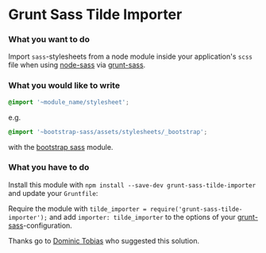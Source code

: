 # Grunt Sass Tilde Importer

### What you want to do

Import `sass`-stylesheets from a node module inside your application's `scss` file when using
[node-sass](https://github.com/sass/node-sass) via [grunt-sass](https://github.com/sindresorhus/grunt-sass).

### What you would like to write

```scss
@import '~module_name/stylesheet';
```
e.g.
```scss
@import '~bootstrap-sass/assets/stylesheets/_bootstrap';
```
with the [bootstrap sass](https://github.com/twbs/bootstrap-sass) module.

### What you have to do

Install this module with `npm install --save-dev grunt-sass-tilde-importer` and update your `Gruntfile`:

Require the module with `tilde_importer = require('grunt-sass-tilde-importer');` and add
`importer: tilde_importer` to the options of your [grunt-sass](https://github.com/sindresorhus/grunt-sass)-configuration.

Thanks go to [Dominic Tobias](http://stackoverflow.com/a/37118406/1606867) who suggested this solution.

